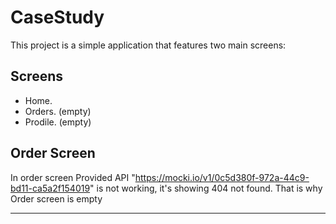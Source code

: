 # CaseStudy

This project is a simple application that features two main screens:

## Screens
- Home.
- Orders. (empty)
- Prodile. (empty)

## Order Screen
 In order screen Provided API "https://mocki.io/v1/0c5d380f-972a-44c9-bd11-ca5a2f154019" is not working, it's showing 404 not found.
 That is why Order screen is empty

---

